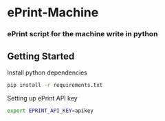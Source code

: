 # ePrint-Machine

### ePrint script for the machine write in python

## Getting Started

Install python dependencies

```bash
pip install -r requirements.txt
```

Setting up ePrint API key

```bash
export EPRINT_API_KEY=apikey
```
